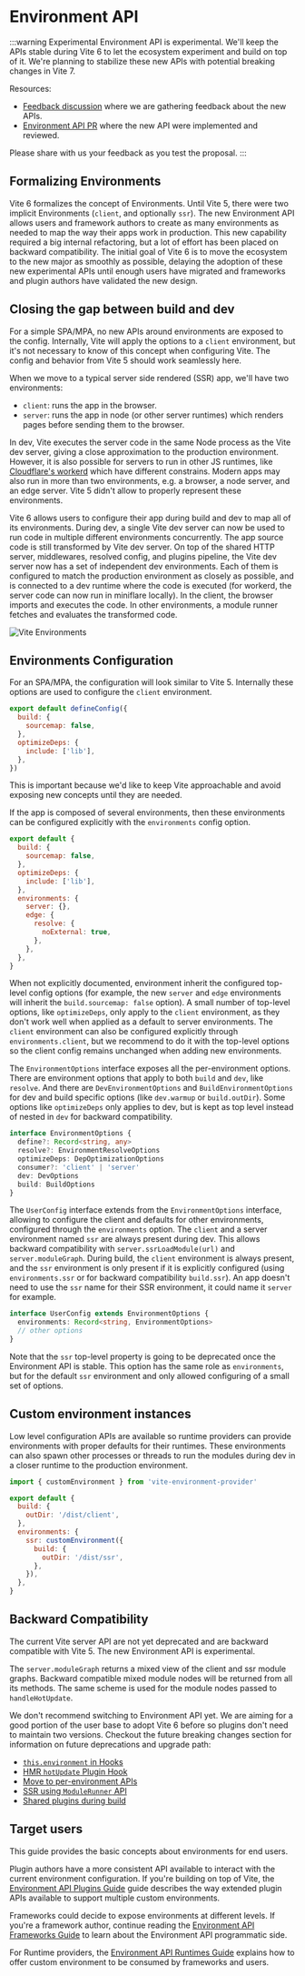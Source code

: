 # Environment API

:::warning Experimental
Environment API is experimental. We'll keep the APIs stable during Vite 6 to let the ecosystem experiment and build on top of it. We're planning to stabilize these new APIs with potential breaking changes in Vite 7.

Resources:

- [Feedback discussion](https://github.com/vitejs/vite/discussions/16358) where we are gathering feedback about the new APIs.
- [Environment API PR](https://github.com/vitejs/vite/pull/16471) where the new API were implemented and reviewed.

Please share with us your feedback as you test the proposal.
:::

## Formalizing Environments

Vite 6 formalizes the concept of Environments. Until Vite 5, there were two implicit Environments (`client`, and optionally `ssr`). The new Environment API allows users and framework authors to create as many environments as needed to map the way their apps work in production. This new capability required a big internal refactoring, but a lot of effort has been placed on backward compatibility. The initial goal of Vite 6 is to move the ecosystem to the new major as smoothly as possible, delaying the adoption of these new experimental APIs until enough users have migrated and frameworks and plugin authors have validated the new design.

## Closing the gap between build and dev

For a simple SPA/MPA, no new APIs around environments are exposed to the config. Internally, Vite will apply the options to a `client` environment, but it's not necessary to know of this concept when configuring Vite. The config and behavior from Vite 5 should work seamlessly here.

When we move to a typical server side rendered (SSR) app, we'll have two environments:

- `client`: runs the app in the browser.
- `server`: runs the app in node (or other server runtimes) which renders pages before sending them to the browser.

In dev, Vite executes the server code in the same Node process as the Vite dev server, giving a close approximation to the production environment. However, it is also possible for servers to run in other JS runtimes, like [Cloudflare's workerd](https://github.com/cloudflare/workerd) which have different constrains. Modern apps may also run in more than two environments, e.g. a browser, a node server, and an edge server. Vite 5 didn't allow to properly represent these environments.

Vite 6 allows users to configure their app during build and dev to map all of its environments. During dev, a single Vite dev server can now be used to run code in multiple different environments concurrently. The app source code is still transformed by Vite dev server. On top of the shared HTTP server, middlewares, resolved config, and plugins pipeline, the Vite dev server now has a set of independent dev environments. Each of them is configured to match the production environment as closely as possible, and is connected to a dev runtime where the code is executed (for workerd, the server code can now run in miniflare locally). In the client, the browser imports and executes the code. In other environments, a module runner fetches and evaluates the transformed code.

![Vite Environments](../images/vite-environments.svg)

## Environments Configuration

For an SPA/MPA, the configuration will look similar to Vite 5. Internally these options are used to configure the `client` environment.

```js
export default defineConfig({
  build: {
    sourcemap: false,
  },
  optimizeDeps: {
    include: ['lib'],
  },
})
```

This is important because we'd like to keep Vite approachable and avoid exposing new concepts until they are needed.

If the app is composed of several environments, then these environments can be configured explicitly with the `environments` config option.

```js
export default {
  build: {
    sourcemap: false,
  },
  optimizeDeps: {
    include: ['lib'],
  },
  environments: {
    server: {},
    edge: {
      resolve: {
        noExternal: true,
      },
    },
  },
}
```

When not explicitly documented, environment inherit the configured top-level config options (for example, the new `server` and `edge` environments will inherit the `build.sourcemap: false` option). A small number of top-level options, like `optimizeDeps`, only apply to the `client` environment, as they don't work well when applied as a default to server environments. The `client` environment can also be configured explicitly through `environments.client`, but we recommend to do it with the top-level options so the client config remains unchanged when adding new environments.

The `EnvironmentOptions` interface exposes all the per-environment options. There are environment options that apply to both `build` and `dev`, like `resolve`. And there are `DevEnvironmentOptions` and `BuildEnvironmentOptions` for dev and build specific options (like `dev.warmup` or `build.outDir`). Some options like `optimizeDeps` only applies to dev, but is kept as top level instead of nested in `dev` for backward compatibility.

```ts
interface EnvironmentOptions {
  define?: Record<string, any>
  resolve?: EnvironmentResolveOptions
  optimizeDeps: DepOptimizationOptions
  consumer?: 'client' | 'server'
  dev: DevOptions
  build: BuildOptions
}
```

The `UserConfig` interface extends from the `EnvironmentOptions` interface, allowing to configure the client and defaults for other environments, configured through the `environments` option. The `client` and a server environment named `ssr` are always present during dev. This allows backward compatibility with `server.ssrLoadModule(url)` and `server.moduleGraph`. During build, the `client` environment is always present, and the `ssr` environment is only present if it is explicitly configured (using `environments.ssr` or for backward compatibility `build.ssr`). An app doesn't need to use the `ssr` name for their SSR environment, it could name it `server` for example.

```ts
interface UserConfig extends EnvironmentOptions {
  environments: Record<string, EnvironmentOptions>
  // other options
}
```

Note that the `ssr` top-level property is going to be deprecated once the Environment API is stable. This option has the same role as `environments`, but for the default `ssr` environment and only allowed configuring of a small set of options.

## Custom environment instances

Low level configuration APIs are available so runtime providers can provide environments with proper defaults for their runtimes. These environments can also spawn other processes or threads to run the modules during dev in a closer runtime to the production environment.

```js
import { customEnvironment } from 'vite-environment-provider'

export default {
  build: {
    outDir: '/dist/client',
  },
  environments: {
    ssr: customEnvironment({
      build: {
        outDir: '/dist/ssr',
      },
    }),
  },
}
```

## Backward Compatibility

The current Vite server API are not yet deprecated and are backward compatible with Vite 5. The new Environment API is experimental.

The `server.moduleGraph` returns a mixed view of the client and ssr module graphs. Backward compatible mixed module nodes will be returned from all its methods. The same scheme is used for the module nodes passed to `handleHotUpdate`.

We don't recommend switching to Environment API yet. We are aiming for a good portion of the user base to adopt Vite 6 before so plugins don't need to maintain two versions. Checkout the future breaking changes section for information on future deprecations and upgrade path:

- [`this.environment` in Hooks](/changes/this-environment-in-hooks)
- [HMR `hotUpdate` Plugin Hook](/changes/hotupdate-hook)
- [Move to per-environment APIs](/changes/per-environment-apis)
- [SSR using `ModuleRunner` API](/changes/ssr-using-modulerunner)
- [Shared plugins during build](/changes/shared-plugins-during-build)

## Target users

This guide provides the basic concepts about environments for end users.

Plugin authors have a more consistent API available to interact with the current environment configuration. If you're building on top of Vite, the [Environment API Plugins Guide](./api-environment-plugins.md) guide describes the way extended plugin APIs available to support multiple custom environments.

Frameworks could decide to expose environments at different levels. If you're a framework author, continue reading the [Environment API Frameworks Guide](./api-environment-frameworks) to learn about the Environment API programmatic side.

For Runtime providers, the [Environment API Runtimes Guide](./api-environment-runtimes.md) explains how to offer custom environment to be consumed by frameworks and users.
